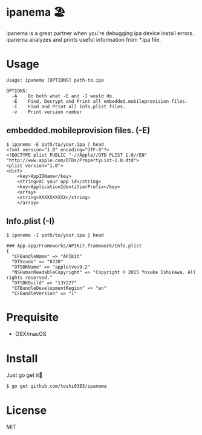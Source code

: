 # ipanema 🏖

ipanema is a great partner when you're debugging ipa device install errors.
ipanema analyzes and prints useful information from *.ipa file.

# Usage

```
Usage: ipanema [OPTIONS] path-to.ipa

OPTIONS:
  -A    Do both what -E and -I would do.
  -E    Find, Decrypt and Print all embedded.mobileprovision files.
  -I    Find and Print all Info.plist files.
  -v    Print version number
```

## embedded.mobileprovision files. (-E)
```
$ ipanema -E path/to/your.ipa | head
<?xml version="1.0" encoding="UTF-8"?>
<!DOCTYPE plist PUBLIC "-//Apple//DTD PLIST 1.0//EN" "http://www.apple.com/DTDs/PropertyList-1.0.dtd">
<plist version="1.0">
<dict>
    <key>AppIDName</key>
    <string>XC your app id</string>
    <key>ApplicationIdentifierPrefix</key>
    <array>
    <string>XXXXXXXXXX</string>
    </array>
```

## Info.plist (-I)
```
$ ipanema -I path/to/your.ipa | head

### App.app/Frameworks/APIKit.framework/Info.plist
{
  "CFBundleName" => "APIKit"
  "DTXcode" => "0730"
  "DTSDKName" => "appletvos9.2"
  "NSHumanReadableCopyright" => "Copyright © 2015 Yosuke Ishikawa. All rights reserved."
  "DTSDKBuild" => "13Y227"
  "CFBundleDevelopmentRegion" => "en"
  "CFBundleVersion" => "1"
```

# Prequisite

- OSX/macOS

# Install

Just go get it🚀

```
$ go get github.com/toshi0383/ipanema
```

# License
MIT
